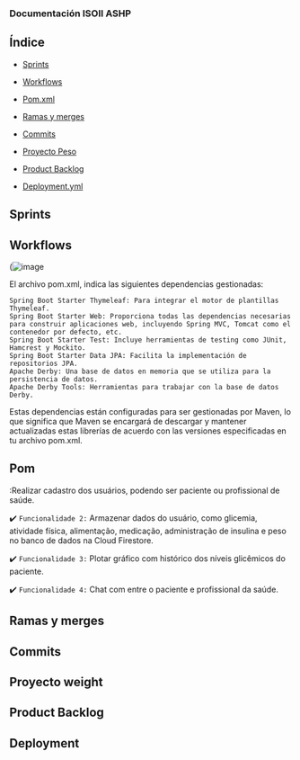 ### Documentación ISOII ASHP

## Índice

- [Sprints](#sprints)

- [Workflows](#workflows)

- [Pom.xml](#pom)

- [Ramas y merges](#ramas-y-merges)

- [Commits](#commits)

- [Proyecto Peso](#proyecto-weight)

- [Product Backlog](#product-backlog)

- [Deployment.yml](#deployment)

## Sprints
  <p align="justify">
 
</p>


## Workflows

(![image](https://github.com/ISOII-ASHP/biblioteca/assets/91836109/47db923d-0964-45d7-b9f5-cac88308440a)



<p align="justify">
  El archivo pom.xml, indica las siguientes dependencias gestionadas:

    Spring Boot Starter Thymeleaf: Para integrar el motor de plantillas Thymeleaf.
    Spring Boot Starter Web: Proporciona todas las dependencias necesarias para construir aplicaciones web, incluyendo Spring MVC, Tomcat como el contenedor por defecto, etc.
    Spring Boot Starter Test: Incluye herramientas de testing como JUnit, Hamcrest y Mockito.
    Spring Boot Starter Data JPA: Facilita la implementación de repositorios JPA.
    Apache Derby: Una base de datos en memoria que se utiliza para la persistencia de datos.
    Apache Derby Tools: Herramientas para trabajar con la base de datos Derby.

Estas dependencias están configuradas para ser gestionadas por Maven, lo que significa que Maven se encargará de descargar y mantener actualizadas estas librerías de acuerdo con las versiones especificadas en tu archivo pom.xml.

</p>


## Pom

:Realizar cadastro dos usuários, podendo ser paciente ou profissional de saúde.

:heavy_check_mark: `Funcionalidade 2:` Armazenar dados do usuário, como glicemia, atividade física, alimentação, medicação, administração de insulina e peso no banco de dados na Cloud Firestore.

:heavy_check_mark: `Funcionalidade 3:` Plotar gráfico com histórico dos níveis glicêmicos do paciente.

:heavy_check_mark: `Funcionalidade 4:` Chat com entre o paciente e profissional da saúde.


## Ramas y merges

## Commits

## Proyecto weight

## Product Backlog

## Deployment



